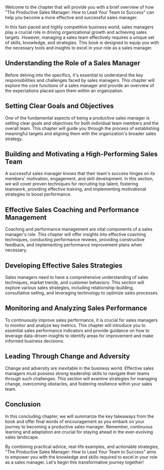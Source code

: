 
Welcome to the chapter that will provide you with a brief overview of how "The Productive Sales Manager: How to Lead Your Team to Success" can help you become a more effective and successful sales manager.

In this fast-paced and highly competitive business world, sales managers play a crucial role in driving organizational growth and achieving sales targets. However, managing a sales team effectively requires a unique set of skills, knowledge, and strategies. This book is designed to equip you with the necessary tools and insights to excel in your role as a sales manager.

Understanding the Role of a Sales Manager
-----------------------------------------

Before delving into the specifics, it's essential to understand the key responsibilities and challenges faced by sales managers. This chapter will explore the core functions of a sales manager and provide an overview of the expectations placed upon them within an organization.

Setting Clear Goals and Objectives
----------------------------------

One of the fundamental aspects of being a productive sales manager is setting clear goals and objectives for both individual team members and the overall team. This chapter will guide you through the process of establishing meaningful targets and aligning them with the organization's broader sales strategy.

Building and Motivating a High-Performing Sales Team
----------------------------------------------------

A successful sales manager knows that their team's success hinges on its members' motivation, engagement, and skill development. In this section, we will cover proven techniques for recruiting top talent, fostering teamwork, providing effective training, and implementing motivational strategies to boost performance.

Effective Sales Coaching and Performance Management
---------------------------------------------------

Coaching and performance management are vital components of a sales manager's role. This chapter will offer insights into effective coaching techniques, conducting performance reviews, providing constructive feedback, and implementing performance improvement plans when necessary.

Developing Effective Sales Strategies
-------------------------------------

Sales managers need to have a comprehensive understanding of sales techniques, market trends, and customer behaviors. This section will explore various sales strategies, including relationship-building, consultative selling, and leveraging technology to optimize sales processes.

Monitoring and Analyzing Sales Performance
------------------------------------------

To continuously improve sales performance, it is crucial for sales managers to monitor and analyze key metrics. This chapter will introduce you to essential sales performance indicators and provide guidance on how to leverage data-driven insights to identify areas for improvement and make informed business decisions.

Leading Through Change and Adversity
------------------------------------

Change and adversity are inevitable in the business world. Effective sales managers must possess strong leadership skills to navigate their teams through such challenges. This section will examine strategies for managing change, overcoming obstacles, and fostering resilience within your sales team.

Conclusion
----------

In this concluding chapter, we will summarize the key takeaways from the book and offer final words of encouragement as you embark on your journey to becoming a productive sales manager. Remember, continuous learning and adaptation are crucial for staying ahead in the ever-evolving sales landscape.

By combining practical advice, real-life examples, and actionable strategies, "The Productive Sales Manager: How to Lead Your Team to Success" aims to empower you with the knowledge and skills required to excel in your role as a sales manager. Let's begin this transformative journey together!
